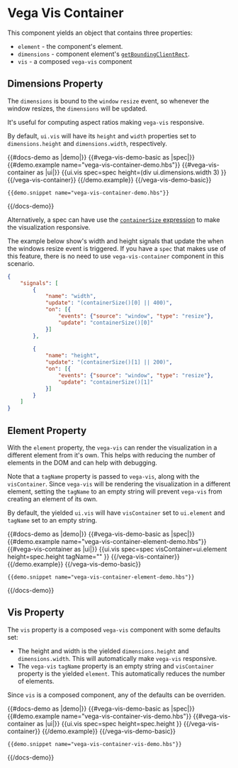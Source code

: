 # Vega Vis Container

This component yields an object that contains three properties:

* `element` - the component's element.
* `dimensions` - component element's [`getBoundingClientRect`](https://developer.mozilla.org/en-US/docs/Web/API/Element/getBoundingClientRect).
* `vis` - a composed `vega-vis` component 

## Dimensions Property

The `dimensions` is bound to the `window` `resize` event, so whenever the window resizes, the `dimensions` will be updated.

It's useful for computing aspect ratios making `vega-vis` responsive.

By default, `ui.vis` will have its `height` and `width` properties set to `dimensions.height` and `dimensions.width`, respectively. 

{{#docs-demo as |demo|}}
    {{#vega-vis-demo-basic as |spec|}}
        {{#demo.example name="vega-vis-container-demo.hbs"}}
            {{#vega-vis-container as |ui|}}
                {{ui.vis 
                    spec=spec
                    height=(div ui.dimensions.width 3)
                }}
            {{/vega-vis-container}}
        {{/demo.example}}
    {{/vega-vis-demo-basic}}
    
    {{demo.snippet name="vega-vis-container-demo.hbs"}}
{{/docs-demo}}

Alternatively, a spec can have use the [`containerSize` expression](https://vega.github.io/vega/docs/expressions/#containerSize) to make the visualization responsive.

The example below show's width and height signals that update the when the windows resize event is triggered. If you have a `spec` that makes use of this feature, there is no need to use `vega-vis-container` component in this scenario.

```json
{
    "signals": [
        {
            "name": "width",
            "update": "(containerSize()[0] || 400)",
            "on": [{
                "events": {"source": "window", "type": "resize"},
                "update": "containerSize()[0]"
            }]
        },
        
        {
            "name": "height",
            "update": "(containerSize()[1] || 200)",
            "on": [{
                "events": {"source": "window", "type": "resize"},
                "update": "containerSize()[1]"
            }]
        }
    ]
}
```

## Element Property

With the `element` property, the `vega-vis` can render the visualization in a different element from it's own. This helps with reducing the number of elements in the DOM and can help with debugging.

Note that a `tagName` property is passed to `vega-vis`, along with the `visContainer`. Since `vega-vis` will be rendering the visualization in a different element, setting the `tagName` to an empty string will prevent `vega-vis` from creating an element of its own.

By default, the yielded `ui.vis` will have `visContainer` set to `ui.element` and `tagName` set to an empty string. 

{{#docs-demo as |demo|}}
    {{#vega-vis-demo-basic as |spec|}}
        {{#demo.example name="vega-vis-container-element-demo.hbs"}}
            {{#vega-vis-container as |ui|}}
                {{ui.vis 
                    spec=spec
                    visContainer=ui.element
                    height=spec.height
                    tagName=""
                }}
            {{/vega-vis-container}}
        {{/demo.example}}
    {{/vega-vis-demo-basic}}
    
    {{demo.snippet name="vega-vis-container-element-demo.hbs"}}
{{/docs-demo}}

## Vis Property

The `vis` property is a composed `vega-vis` component with some defaults set:

* The height and width is the yielded `dimensions.height` and `dimensions.width`. This will automatically make `vega-vis` responsive.
* The `vega-vis` `tagName` property is an empty string and  `visContainer` property is the yielded `element`. This automatically reduces the number of elements.

Since `vis` is a composed component, any of the defaults can be overriden.

{{#docs-demo as |demo|}}
    {{#vega-vis-demo-basic as |spec|}}
        {{#demo.example name="vega-vis-container-vis-demo.hbs"}}
            {{#vega-vis-container as |ui|}}
                {{ui.vis 
                    spec=spec
                    height=spec.height
                }}
            {{/vega-vis-container}}
        {{/demo.example}}
    {{/vega-vis-demo-basic}}
    
    {{demo.snippet name="vega-vis-container-vis-demo.hbs"}}
{{/docs-demo}}
